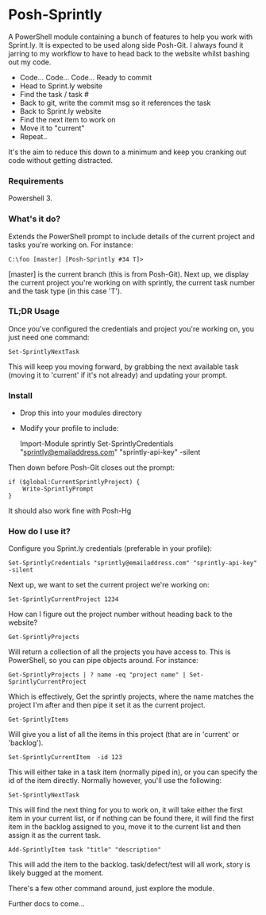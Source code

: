 # Posh-Sprintly

A PowerShell module containing a bunch of features to help you work with Sprint.ly. It is expected to be used along side Posh-Git.
I always found it jarring to my workflow to have to head back to the website whilst bashing out my code.

- Code... Code... Code... Ready to commit
- Head to Sprint.ly website
- Find the task / task #
- Back to git, write the commit msg so it references the task
- Back to Sprint.ly website
- Find the next item to work on
- Move it to "current"
- Repeat..

It's the aim to reduce this down to a minimum and keep you cranking out code without getting distracted.


### Requirements

Powershell 3.

### What's it do?

Extends the PowerShell prompt to include details of the current project and tasks you're working on. For instance:

    C:\foo [master] [Posh-Sprintly #34 T]>

[master] is the current branch (this is from Posh-Git). Next up, we display the current project you're working on with sprintly, the current task number and the task type (in this case 'T').

### TL;DR Usage

Once you've configured the credentials and project you're working on, you just need one command:

    Set-SprintlyNextTask

This will keep you moving forward, by grabbing the next available task (moving it to 'current' if it's not already) and updating your prompt.

### Install

* Drop this into your modules directory

* Modify your profile to include:


    Import-Module sprintly
    Set-SprintlyCredentials "sprintly@emailaddress.com" "sprintly-api-key" -silent

Then down before Posh-Git closes out the prompt:


    if ($global:CurrentSprintlyProject) {
        Write-SprintlyPrompt
    }


It should also work fine with Posh-Hg

### How do I use it?

Configure you Sprint.ly credentials (preferable in your profile):

    Set-SprintlyCredentials "sprintly@emailaddress.com" "sprintly-api-key" -silent

Next up, we want to set the current project we're working on:

    Set-SprintlyCurrentProject 1234

How can I figure out the project number without heading back to the website?

    Get-SprintlyProjects 

Will return a collection of all the projects you have access to. This is PowerShell, so you can pipe objects around. For instance:

    Get-SprintlyProjects | ? name -eq "project name" | Set-SprintlyCurrentProject

 Which is effectively, Get the sprintly projects, where the name matches the project I'm after and then pipe it set it as the current project.

    Get-SprintlyItems

Will give you a list of all the items in this project (that are in 'current' or 'backlog').

    Set-SprintlyCurrentItem  -id 123

This will either take in a task item (normally piped in), or you can specify the id of the item directly. Normally however, you'll use the following:

    Set-SprintlyNextTask

This will find the next thing for you to work on, it will take either the first item in your current list, or if nothing can be found there, it will find the first item in the backlog assigned to you, move it to the current list and then assign it as the current task.

    Add-SprintlyItem task "title" "description"

This will add the item to the backlog. task/defect/test will all work, story is likely bugged at the moment.

There's a few other command around, just explore the module.

Further docs to come...